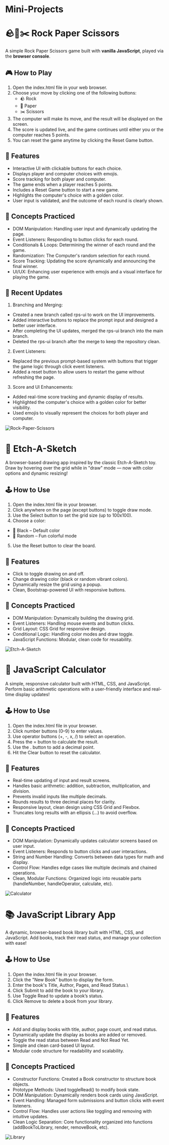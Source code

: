 # Mini-Projects

# 🪨📄✂️ Rock Paper Scissors

A simple Rock Paper Scissors game built with **vanilla JavaScript**, played via the **browser console**.

## 🎮 How to Play

1. Open the index.html file in your web browser.
2. Choose your move by clicking one of the following buttons:
   - 🪨 Rock
   - 📄 Paper
   - ✂️ Scissors
3. The computer will make its move, and the result will be displayed on the screen.
4. The score is updated live, and the game continues until either you or the computer reaches 5 points.
5. You can reset the game anytime by clicking the Reset Game button.

## 🧠 Features

- Interactive UI with clickable buttons for each choice.
- Displays player and computer choices with emojis.
- Score tracking for both player and computer.
- The game ends when a player reaches 5 points.
- Includes a Reset Game button to start a new game.
- Highlights the computer's choice with a golden color.
- User input is validated, and the outcome of each round is clearly shown.

## 🚀 Concepts Practiced

- DOM Manipulation: Handling user input and dynamically updating the page.
- Event Listeners: Responding to button clicks for each round.
- Conditionals & Loops: Determining the winner of each round and the game.
- Randomization: The Computer's random selection for each round.
- Score Tracking: Updating the score dynamically and announcing the final winner.
- UI/UX: Enhancing user experience with emojis and a visual interface for playing the game.

## 🔨 Recent Updates

1. Branching and Merging:

- Created a new branch called rps-ui to work on the UI improvements.
- Added interactive buttons to replace the prompt input and designed a better user interface.
- After completing the UI updates, merged the rps-ui branch into the main branch.
- Deleted the rps-ui branch after the merge to keep the repository clean.

2. Event Listeners:

- Replaced the previous prompt-based system with buttons that trigger the game logic through click event listeners.
- Added a reset button to allow users to restart the game without refreshing the page.

3. Score and UI Enhancements:

- Added real-time score tracking and dynamic display of results.
- Highlighted the computer's choice with a golden color for better visibility.
- Used emojis to visually represent the choices for both player and computer.

![Rock-Paper-Scissors](https://github.com/user-attachments/assets/67cab2a3-ca4e-42eb-a24e-fee407634b14)

# 🎨 Etch-A-Sketch

A browser-based drawing app inspired by the classic Etch-A-Sketch toy. Draw by hovering over the grid while in "draw" mode — now with color options and dynamic resizing!

## 🕹️ How to Use

1. Open the index.html file in your browser.
2. Click anywhere on the page (except buttons) to toggle draw mode.
3. Use the Select button to set the grid size (up to 100x100).
4. Choose a color:

- 🖤 Black – Default color
- 🌈 Random – Fun colorful mode

5. Use the Reset button to clear the board.

## 🧠 Features

- Click to toggle drawing on and off.
- Change drawing color (black or random vibrant colors).
- Dynamically resize the grid using a popup.
- Clean, Bootstrap-powered UI with responsive buttons.

## 🚀 Concepts Practiced

- DOM Manipulation: Dynamically building the drawing grid.
- Event Listeners: Handling mouse events and button clicks.
- Grid Layout: CSS Grid for responsive design.
- Conditional Logic: Handling color modes and draw toggle.
- JavaScript Functions: Modular, clean code for reusability.

![Etch-A-Sketch](https://github.com/user-attachments/assets/899e3714-fa9d-4275-90ec-b32f24ac8bd8)

# 🧮 JavaScript Calculator

A simple, responsive calculator built with HTML, CSS, and JavaScript. Perform basic arithmetic operations with a user-friendly interface and real-time display updates!

## 🕹️ How to Use

1. Open the index.html file in your browser.
2. Click number buttons (0–9) to enter values.
3. Use operator buttons (+, -, x, /) to select an operation.
4. Press the = button to calculate the result.
5. Use the . button to add a decimal point.
6. Hit the Clear button to reset the calculator.

## 🎨 Features

- Real-time updating of input and result screens.
- Handles basic arithmetic: addition, subtraction, multiplication, and division.
- Prevents invalid inputs like multiple decimals.
- Rounds results to three decimal places for clarity.
- Responsive layout, clean design using CSS Grid and Flexbox.
- Truncates long results with an ellipsis (...) to avoid overflow.

## 🧠 Concepts Practiced

- DOM Manipulation: Dynamically updates calculator screens based on user input.
- Event Listeners: Responds to button clicks and user interactions.
- String and Number Handling: Converts between data types for math and display.
- Control Flow: Handles edge cases like multiple decimals and chained operations.
- Clean, Modular Functions: Organized logic into reusable parts (handleNumber, handleOperator, calculate, etc).

![Calculator](https://github.com/user-attachments/assets/4c22d8e6-7fde-4a83-b7b1-2be0789ddf28)

# 📚 JavaScript Library App

A dynamic, browser-based book library built with HTML, CSS, and JavaScript. Add books, track their read status, and manage your collection with ease!

## 🕹️ How to Use

1. Open the index.html file in your browser.
2. Click the "New Book" button to display the form.
3. Enter the book's Title, Author, Pages, and Read Status.\
4. Click Submit to add the book to your library.
5. Use Toggle Read to update a book’s status.
6. Click Remove to delete a book from your library.

## 🎨 Features

- Add and display books with title, author, page count, and read status.
- Dynamically update the display as books are added or removed.
- Toggle the read status between Read and Not Read Yet.
- Simple and clean card-based UI layout.
- Modular code structure for readability and scalability.

## 🧠 Concepts Practiced

- Constructor Functions: Created a Book constructor to structure book objects.
- Prototype Methods: Used toggleRead() to modify book state.
- DOM Manipulation: Dynamically renders book cards using JavaScript.
- Event Handling: Managed form submissions and button clicks with event listeners.
- Control Flow: Handles user actions like toggling and removing with intuitive updates.
- Clean Logic Separation: Core functionality organized into functions (addBookToLibrary, render, removeBook, etc).

![Library](https://github.com/user-attachments/assets/66bc8de6-f082-429d-88df-7d0d0de0779b)

